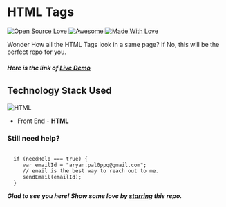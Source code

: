 # HTML Tags
[![Open Source Love](https://badges.frapsoft.com/os/v2/open-source.svg?v=103)](https://github.com/smilegupta)
[![Awesome](https://cdn.rawgit.com/sindresorhus/awesome/d7305f38d29fed78fa85652e3a63e154dd8e8829/media/badge.svg)](https://github.com/smilegupta) [![Made With Love](https://img.shields.io/badge/Made%20With-Love-orange.svg)](https://github.com/smilegupta)

Wonder How all the HTML Tags look in a same page? If No, this will be the perfect repo for you.

###### **Here is the link of [Live Demo](https://aaryanpal.github.io/Practice-Html-0/)**


## Technology Stack Used

![HTML](https://img.shields.io/badge/frontend-html-orange.svg?logo=html5&style=flat-square) 
 


- Front End - **HTML**

### Still need help?

```

  if (needHelp === true) {
     var emailId = "aryan.pal0ppq@gmail.com";
     // email is the best way to reach out to me.
     sendEmail(emailId);
  }

```

***Glad to see you here! Show some love by [starring](https://aaryanpal/Practice-Html-0/) this repo.***

